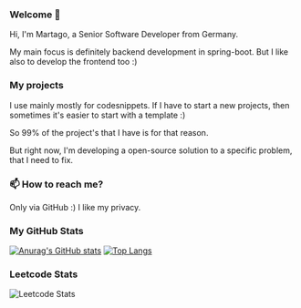### Welcome 👋

Hi, I'm Martago, a Senior Software Developer from Germany. 

My main focus is definitely backend development in spring-boot.
But I like also to develop the frontend too :)

### My projects
I use mainly mostly for codesnippets. If I have to start a new projects, then sometimes it's easier to start with a template :)

So 99% of the project's that I have is for that reason.

But right now, I'm developing a open-source solution to a specific problem, that I need to fix.

### 📫 How to reach me?
Only via GitHub :) I like my privacy.

### My GitHub Stats
[![Anurag's GitHub stats](https://github-readme-stats.vercel.app/api?username=martago&layout=compact&show_icons=true&theme=tokyonight)](https://github.com/anuraghazra/github-readme-stats)
[![Top Langs](https://github-readme-stats.vercel.app/api/top-langs/?username=martago&theme=tokyonight&layout=compact)](https://github.com/anuraghazra/github-readme-stats)

### Leetcode Stats
![Leetcode Stats](https://leetcard.jacoblin.cool/Martago)
